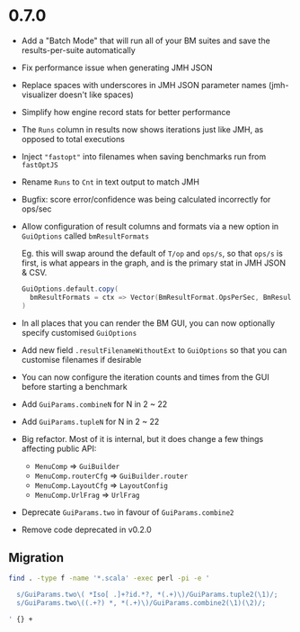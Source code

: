 # 0.7.0

* Add a "Batch Mode" that will run all of your BM suites and save the results-per-suite automatically

* Fix performance issue when generating JMH JSON

* Replace spaces with underscores in JMH JSON parameter names (jmh-visualizer doesn't like spaces)

* Simplify how engine record stats for better performance

* The `Runs` column in results now shows iterations just like JMH, as opposed to total executions

* Inject `"fastopt"` into filenames when saving benchmarks run from `fastOptJS`

* Rename `Runs` to `Cnt` in text output to match JMH

* Bugfix: score error/confidence was being calculated incorrectly for ops/sec

* Allow configuration of result columns and formats via a new option in `GuiOptions` called `bmResultFormats`

  Eg. this will swap around the default of `T/op` and `ops/s`, so that `ops/s` is first, is what appears in the graph,
  and is the primary stat in JMH JSON & CSV.

  ```scala
  GuiOptions.default.copy(
    bmResultFormats = ctx => Vector(BmResultFormat.OpsPerSec, BmResultFormat.chooseTimePerOp(ctx))
  )
  ```

* In all places that you can render the BM GUI, you can now optionally specify customised `GuiOptions`

* Add new field `.resultFilenameWithoutExt` to `GuiOptions` so that you can customise filenames if desirable

* You can now configure the iteration counts and times from the GUI before starting a benchmark

* Add `GuiParams.combineN` for N in 2 ~ 22

* Add `GuiParams.tupleN` for N in 2 ~ 22

* Big refactor. Most of it is internal, but it does change a few things affecting public API:
  * `MenuComp` => `GuiBuilder`
  * `MenuComp.routerCfg` => `GuiBuilder.router`
  * `MenuComp.LayoutCfg` => `LayoutConfig`
  * `MenuComp.UrlFrag` => `UrlFrag`

* Deprecate `GuiParams.two` in favour of `GuiParams.combine2`

* Remove code deprecated in v0.2.0


## Migration

```sh
find . -type f -name '*.scala' -exec perl -pi -e '

  s/GuiParams.two\( *Iso[ .]+?id.*?, *(.+)\)/GuiParams.tuple2(\1)/;
  s/GuiParams.two\((.+?) *, *(.+)\)/GuiParams.combine2(\1)(\2)/;

' {} +
```
